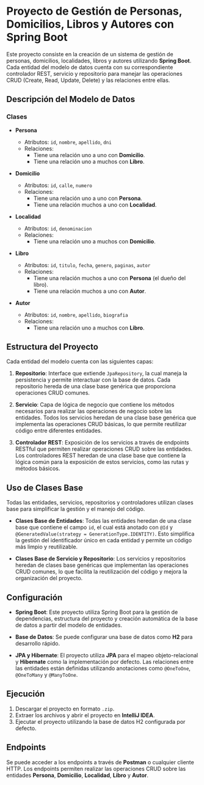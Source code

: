 # Proyecto de Gestión de Personas, Domicilios, Libros y Autores con Spring Boot

Este proyecto consiste en la creación de un sistema de gestión de personas, domicilios, localidades, libros y autores utilizando **Spring Boot**. Cada entidad del modelo de datos cuenta con su correspondiente controlador REST, servicio y repositorio para manejar las operaciones CRUD (Create, Read, Update, Delete) y las relaciones entre ellas.

## Descripción del Modelo de Datos

### Clases

- **Persona**
  - Atributos: `id`, `nombre`, `apellido`, `dni`
  - Relaciones:
    - Tiene una relación uno a uno con **Domicilio**.
    - Tiene una relación uno a muchos con **Libro**.

- **Domicilio**
  - Atributos: `id`, `calle`, `numero`
  - Relaciones:
    - Tiene una relación uno a uno con **Persona**.
    - Tiene una relación muchos a uno con **Localidad**.

- **Localidad**
  - Atributos: `id`, `denominacion`
  - Relaciones:
    - Tiene una relación uno a muchos con **Domicilio**.

- **Libro**
  - Atributos: `id`, `titulo`, `fecha`, `genero`, `paginas`, `autor`
  - Relaciones:
    - Tiene una relación muchos a uno con **Persona** (el dueño del libro).
    - Tiene una relación muchos a uno con **Autor**.

- **Autor**
  - Atributos: `id`, `nombre`, `apellido`, `biografia`
  - Relaciones:
    - Tiene una relación uno a muchos con **Libro**.

## Estructura del Proyecto

Cada entidad del modelo cuenta con las siguientes capas:

1. **Repositorio**: Interface que extiende `JpaRepository`, la cual maneja la persistencia y permite interactuar con la base de datos. Cada repositorio hereda de una clase base genérica que proporciona operaciones CRUD comunes.

2. **Servicio**: Capa de lógica de negocio que contiene los métodos necesarios para realizar las operaciones de negocio sobre las entidades. Todos los servicios heredan de una clase base genérica que implementa las operaciones CRUD básicas, lo que permite reutilizar código entre diferentes entidades.

3. **Controlador REST**: Exposición de los servicios a través de endpoints RESTful que permiten realizar operaciones CRUD sobre las entidades. Los controladores REST heredan de una clase base que contiene la lógica común para la exposición de estos servicios, como las rutas y métodos básicos.

## Uso de Clases Base

Todas las entidades, servicios, repositorios y controladores utilizan clases base para simplificar la gestión y el manejo del código. 

- **Clases Base de Entidades**: Todas las entidades heredan de una clase base que contiene el campo `id`, el cual está anotado con `@Id` y `@GeneratedValue(strategy = GenerationType.IDENTITY)`. Esto simplifica la gestión del identificador único en cada entidad y permite un código más limpio y reutilizable.

- **Clases Base de Servicio y Repositorio**: Los servicios y repositorios heredan de clases base genéricas que implementan las operaciones CRUD comunes, lo que facilita la reutilización del código y mejora la organización del proyecto.

## Configuración

- **Spring Boot**: Este proyecto utiliza Spring Boot para la gestión de dependencias, estructura del proyecto y creación automática de la base de datos a partir del modelo de entidades.
  
- **Base de Datos**: Se puede configurar una base de datos como **H2** para desarrollo rápido.

- **JPA y Hibernate**: El proyecto utiliza **JPA** para el mapeo objeto-relacional y **Hibernate** como la implementación por defecto. Las relaciones entre las entidades están definidas utilizando anotaciones como `@OneToOne`, `@OneToMany` y `@ManyToOne`.

## Ejecución

1. Descargar el proyecto en formato `.zip`.
2. Extraer los archivos y abrir el proyecto en **IntelliJ IDEA**.
3. Ejecutar el proyecto utilizando la base de datos H2 configurada por defecto.

## Endpoints

Se puede acceder a los endpoints a través de **Postman** o cualquier cliente HTTP. Los endpoints permiten realizar las operaciones CRUD sobre las entidades **Persona**, **Domicilio**, **Localidad**, **Libro** y **Autor**.
